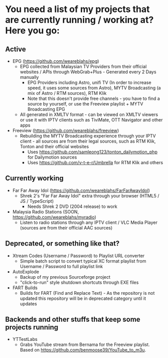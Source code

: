 # You need a list of my projects that are currently running / working at? Here you go:
## Active
 - EPG (https://github.com/weareblahs/epg)
   - EPG collected from Malaysian TV Providers from their official websites / APIs through WebGrab+Plus - Generated every 2 Days manually
     - EPG Providers including Astro, unifi TV (In order to increase speed, it uses some sources from Astro), MYTV Broadcasting (a mix of Astro / RTM sources), RTM Klik
     - Note that this doesn't provide free channels - you have to find a source by yourself, or use the Freeview playlist + MYTV Broadcasting EPG
   - All generated in XMLTV format - can be viewed on XMLTV viewers or use it with IPTV clients such as TiviMate, OTT Navigator and other apps
 - Freeview (https://github.com/weareblahs/freeview)
   - Rebuilding the MYTV Broadcasting experience through your IPTV client - all sources are from their legal sources, such as RTM Klik, Tonton and their official websites
     - Uses https://github.com/samleong123/tonton_dailymotion_php for Dailymotion sources
     - Uses https://github.com/v-t-e-r/Umbrella for RTM Klik and others
## Currently working
 - Far Far Away Idol (https://github.com/weareblahs/FarFarAwayIdol)
   - Shrek 2's "Far Far Away Idol" extra through your browser (HTML5 / JS / TypeScript)
     - Needs Shrek 2 DVD (2004 release) to work
 - Malaysia Radio Stations (SOON, https://github.com/weareblahs/myradio)
   - Listen to radio stations through any IPTV client / VLC Media Player (sources are from their official AAC sources)

## Deprecated, or something like that?
 - Xtream Codes (Username / Password) to Playlist URL converter
   - Simple batch script to convert typical XC format playlist from Username / Password to full playlist link
 - AutoExplode
   - Backup of my previous Sourceforge project
   - "click-to-run" style shutdown shortcuts through EXE files
 - FART Builds
   - Builds for FART (Find and Replace Text) - As the repository is not updated this repository will be in deprecated category until it updates

## Backends and other stuffs that keep some projects running
 - YTTestLabs
   - Grabs YouTube stream from Bernama for the Freeview playlist. Based on https://github.com/benmoose39/YouTube_to_m3u.
